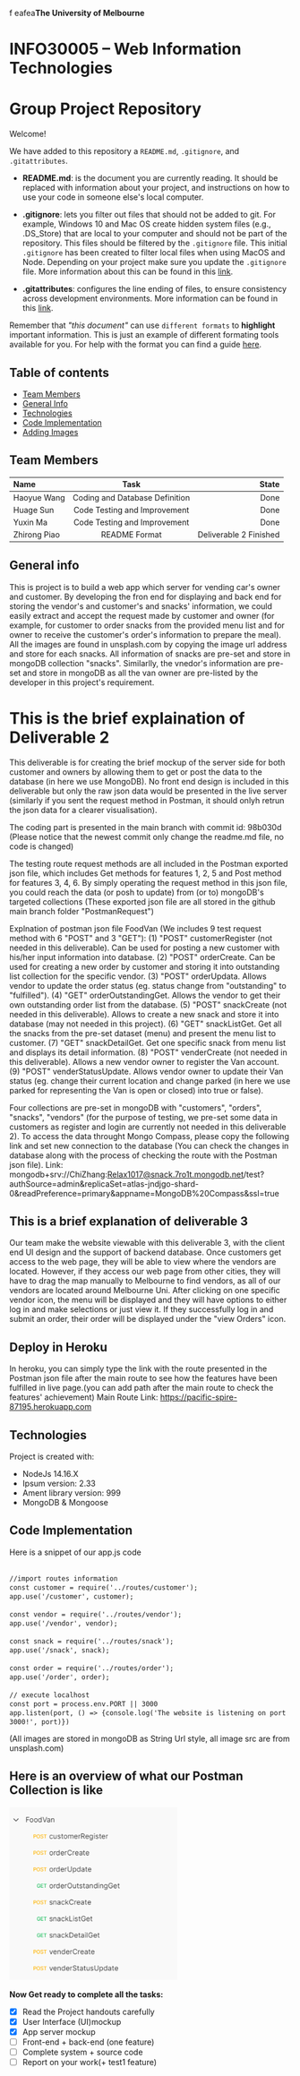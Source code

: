 f eafea**The University of Melbourne**

# INFO30005 – Web Information Technologies

# Group Project Repository

Welcome!

We have added to this repository a `README.md`, `.gitignore`, and `.gitattributes`.

- **README.md**: is the document you are currently reading. It should be replaced with information about your project, and instructions on how to use your code in someone else's local computer.

- **.gitignore**: lets you filter out files that should not be added to git. For example, Windows 10 and Mac OS create hidden system files (e.g., .DS_Store) that are local to your computer and should not be part of the repository. This files should be filtered by the `.gitignore` file. This initial `.gitignore` has been created to filter local files when using MacOS and Node. Depending on your project make sure you update the `.gitignore` file. More information about this can be found in this [link](https://www.atlassian.com/git/tutorials/saving-changes/gitignore).

- **.gitattributes**: configures the line ending of files, to ensure consistency across development environments. More information can be found in this [link](https://git-scm.com/docs/gitattributes).

Remember that _"this document"_ can use `different formats` to **highlight** important information. This is just an example of different formating tools available for you. For help with the format you can find a guide [here](https://docs.github.com/en/github/writing-on-github).

## Table of contents

- [Team Members](#team-members)
- [General Info](#general-info)
- [Technologies](#technologies)
- [Code Implementation](#code-implementation)
- [Adding Images](#adding-images)

## Team Members

| Name         |               Task               |                  State |
| :----------- | :------------------------------: | ---------------------: |
| Haoyue Wang  |  Coding and Database Definition  |                   Done |
| Huage Sun    |  Code Testing and Improvement    |                   Done |
| Yuxin Ma     |  Code Testing and Improvement    |                   Done |
| Zhirong Piao |          README Format           | Deliverable 2 Finished |

## General info

This is project is to build a web app which server for vending car's owner and customer. By developing the fron end for displaying and back end for storing the vendor's and customer's and snacks' information, we could easily extract and accept the request made by customer and owner (for example, for customer to order snacks from the provided menu list and for owner to receive the customer's order's information to prepare the meal). All the images are found in unsplash.com by copying the image url address and store for each snacks. All information of snacks are pre-set and store in mongoDB collection "snacks". Similarlly, the vnedor's information are pre-set and store in mongoDB as all the van owner are pre-listed by the developer in this project's requirement.

# This is the brief explaination of Deliverable 2

This deliverable is for creating the brief mockup of the server side for both customer and owners by allowing them to get or post the data to the database (in here we use MongoDB). No front end design is included in this deliverable but only the raw json data would be presented in the live server (similarly if you sent the request method in Postman, it should onlyh retrun the json data for a clearer visualisation).

The coding part is presented in the main branch with commit id: 98b030d (Please notice that the newest commit only change the readme.md file, no code is changed)

The testing route request methods are all included in the Postman exported json file, which includes Get methods for features 1, 2, 5 and Post method for features 3, 4, 6. By simply operating the request method in this json file, you could reach the data (or posh to update) from (or to) mongoDB's targeted collections (These exported json file are all stored in the github main branch folder "PostmanRequest")

Explnation of postman json file FoodVan (We includes 9 test request method with 6 "POST" and 3 "GET"):
(1) "POST" customerRegister (not needed in this deliverable). Can be used for posting a new customer with his/her input information into database.
(2) "POST" orderCreate. Can be used for creating a new order by customer and storing it into outstanding list collection for the specific vendor.
(3) "POST" orderUpdata. Allows vendor to update the order status (eg. status change from "outstanding" to "fulfilled").
(4) "GET" orderOutstandingGet. Allows the vendor to get their own outstanding order list from the database.
(5) "POST" snackCreate (not needed in this deliverable). Allows to create a new snack and store it into database (may not needed in this project).
(6) "GET" snackListGet. Get all the snacks from the pre-set dataset (menu) and present the menu list to customer.
(7) "GET" snackDetailGet. Get one specific snack from menu list and displays its detail information.
(8) "POST" venderCreate (not needed in this deliverable). Allows a new vendor owner to register the Van account.
(9) "POST" venderStatusUpdate. Allows vendor owner to update their Van status (eg. change their current location and change parked (in here we use parked for representing the Van is open or closed) into true or false).

Four collections are pre-set in mongoDB with "customers", "orders", "snacks", "vendors" (for the purpose of testing, we pre-set some data in customers as register and login are currently not needed in this deliverable 2). To access the data throught Mongo Compass, please copy the following link and set new connection to the database (You can check the changes in database along with the process of checking the route with the Postman json file).
Link: mongodb+srv://ChiZhang:Relax1017@snack.7ro1t.mongodb.net/test?authSource=admin&replicaSet=atlas-jndjgo-shard-0&readPreference=primary&appname=MongoDB%20Compass&ssl=true

## This is a brief explanation of deliverable 3
Our team make the website viewable with this deliverable 3, with the client end UI design and the support of backend database. Once customers get access to the web page, they will be able to view where the vendors are located. However, if they access our web page from other cities, they will have to drag the map manually to Melbourne to find vendors, as all of our vendors are located around Melbourne Uni. After clicking on one specific vendor icon, the menu will be displayed and they will have options to either log in and make selections or just view it. If they successfully log in and submit an order, their order will be displayed under the "view Orders" icon. 




## Deploy in Heroku
In heroku, you can simply type the link with the route presented in the Postman json file after the main route to see how the features have been fulfilled in live page.(you can add path after the main route to check the features' achievement)
Main Route Link: https://pacific-spire-87195.herokuapp.com

## Technologies

Project is created with:

- NodeJs 14.16.X
- Ipsum version: 2.33
- Ament library version: 999
- MongoDB & Mongoose

## Code Implementation
Here is a snippet of our app.js code

```

//import routes information
const customer = require('../routes/customer');
app.use('/customer', customer);

const vendor = require('../routes/vendor');
app.use('/vendor', vendor);

const snack = require('../routes/snack');
app.use('/snack', snack);

const order = require('../routes/order');
app.use('/order', order);

// execute localhost
const port = process.env.PORT || 3000
app.listen(port, () => {console.log('The website is listening on port 3000!', port)})

```

(All images are stored in mongoDB as String Url style, all image src are from unsplash.com)

## Here is an overview of what our Postman Collection is like

<img src="/deliverable2feature/collections.png"  width="300" >


**Now Get ready to complete all the tasks:**

- [x] Read the Project handouts carefully
- [x] User Interface (UI)mockup
- [x] App server mockup
- [ ] Front-end + back-end (one feature)
- [ ] Complete system + source code
- [ ] Report on your work(+ test1 feature)
